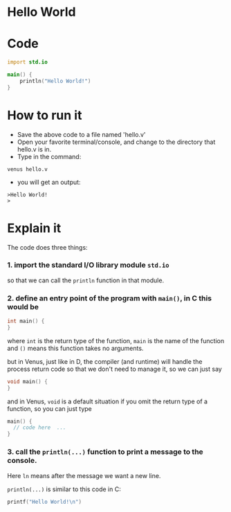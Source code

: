 # Hello World

# Code

```d
import std.io

main() {
	println("Hello World!")
}
```

# How to run it

- Save the above code to a file named 'hello.v'
- Open your favorite terminal/console, and change to the directory that hello.v is in.
- Type in the command:

```
venus hello.v
```

- you will get an output:

```
>Hello World!
>
```

# Explain it

The code does three things:

### 1. import the standard I/O library module `std.io` 

so that we can call the `println` function in that module.

### 2. define an entry point of the program with `main()`, in C this would be

```c
int main() {
}
```

where `int` is the return type of the function, `main` is the name of the function and `()` means this function takes no arguments.

but in Venus, just like in D, the compiler (and runtime) will handle the process return code so that we don't need to manage it, so we can just say

```d
void main() {
}
```

and in Venus, `void` is a default situation if you omit the return type of a function, so you can just type

```d
main() {
  // code here	...
}
```

### 3. call the `println(...)` function to print a message to the console. 

Here `ln` means after the message we want a new line.

`println(...)` is similar to this code in C:

```c
printf("Hello World!\n")
```
